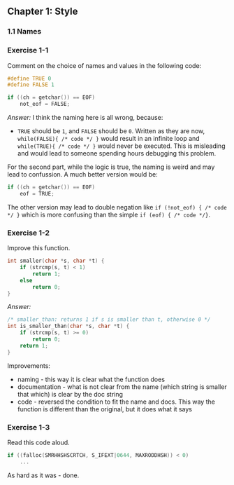 ## Chapter 1: Style

### 1.1 Names

### Exercise 1-1
Comment on the choice of names and values in the following code:
```c
#define TRUE 0
#define FALSE 1

if ((ch = getchar()) == EOF)
    not_eof = FALSE;
```

*Answer:* I think the naming here is all wrong, because:
- `TRUE` should be `1`, and `FALSE` should be `0`. Written as they are now, `while(FALSE){ /* code */ }` would result in an infinite loop
and `while(TRUE){ /* code */ }` would never be executed. This is misleading and would lead to someone spending hours debugging this problem.

For the second part, while the logic is true, the naming is weird and may lead to confussion. A much better version would be:
```c
if ((ch = getchar()) == EOF)
    eof = TRUE;
```
The other version may lead to double negation like `if (!not_eof) { /* code */ }` which is more confusing than the simple `if (eof) { /* code */}`.

### Exercise 1-2
Improve this function.
```c
int smaller(char *s, char *t) {
    if (strcmp(s, t) < 1)
        return 1;
    else
        return 0;
}
```

*Answer:*
```c
/* smaller_than: returns 1 if s is smaller than t, otherwise 0 */
int is_smaller_than(char *s, char *t) {
    if (strcmp(s, t) >= 0)
        return 0;
    return 1;
}
```
Improvements:
- naming - this way it is clear what the function does
- documentation - what is not clear from the name (which string is smaller that which) is clear by the doc string
- code - reversed the condition to fit the name and docs. This way the function is different than the original, but it does what it says

### Exercise 1-3
Read this code aloud.
```c
if ((falloc(SMRHHSHSCRTCH, S_IFEXT|0644, MAXRODDHSH)) < 0)
    ...
```
As hard as it was - done.